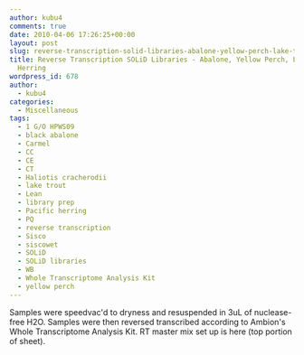 ```yaml
---
author: kubu4
comments: true
date: 2010-04-06 17:26:25+00:00
layout: post
slug: reverse-transcription-solid-libraries-abalone-yellow-perch-lake-trout-herring
title: Reverse Transcription SOLiD Libraries - Abalone, Yellow Perch, Lake Trout,
  Herring
wordpress_id: 678
author:
  - kubu4
categories:
  - Miscellaneous
tags:
  - 1 G/O HPWS09
  - black abalone
  - Carmel
  - CC
  - CE
  - CT
  - Haliotis cracherodii
  - lake trout
  - Lean
  - library prep
  - Pacific herring
  - PQ
  - reverse transcription
  - Sisco
  - siscowet
  - SOLiD
  - SOLiD libraries
  - WB
  - Whole Transcriptome Analysis Kit
  - yellow perch
---
```


Samples were speedvac'd to dryness and resuspended in 3uL of nuclease-free H2O. Samples were then reversed transcribed according to Ambion's Whole Transcriptome Analysis Kit. RT master mix set up is here (top portion of sheet).
